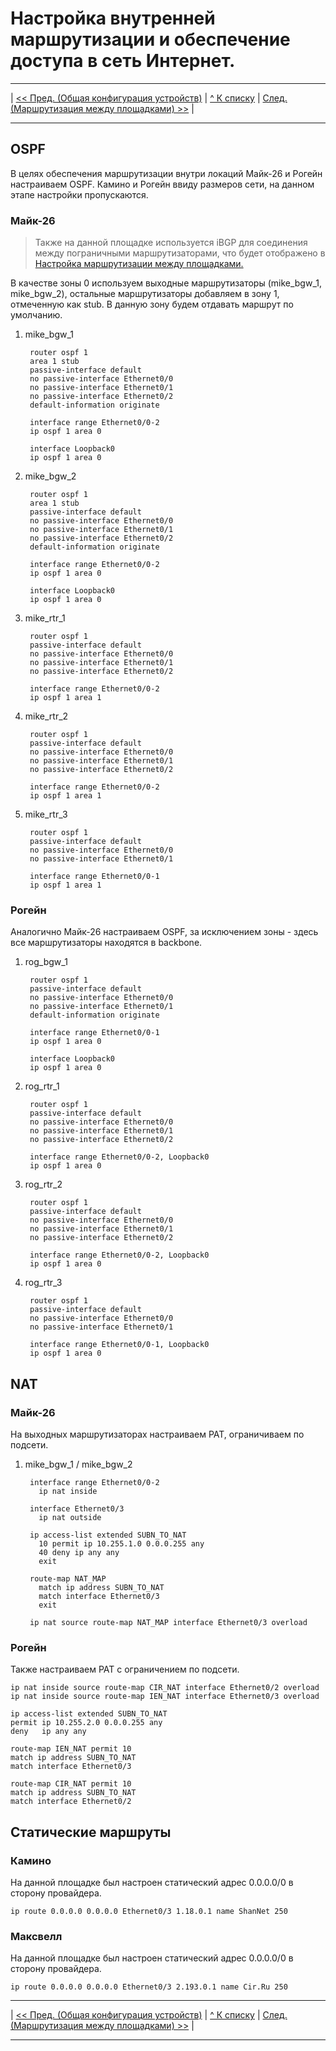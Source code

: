 # Настройка внутренней маршрутизации и обеспечение доступа в сеть Интернет.

---

| [<< Пред. (Общая конфигурация устройств)](./2_preconf.md) | [\^ К списку](../) | [След. (Маршрутизация между площадками) >>](./4_ext_routing.md) |

---

## OSPF

В целях обеспечения маршрутизации внутри локаций Майк-26 и Рогейн настраиваем OSPF. Камино и Рогейн ввиду размеров сети, на данном этапе настройки пропускаются.

### Майк-26

> Также на данной площадке используется iBGP для соединения между пограничными маршрутизаторами, что будет отображено в [Настройка маршрутизации между площадками.](./4_ext_routing.md)

В качестве зоны 0 используем выходные маршрутизаторы (mike_bgw_1, mike_bgw_2), остальные маршрутизаторы добавляем в зону 1, отмеченную как stub. В данную зону будем отдавать маршрут по умолчанию.

1. mike_bgw_1

        router ospf 1
        area 1 stub
        passive-interface default
        no passive-interface Ethernet0/0
        no passive-interface Ethernet0/1
        no passive-interface Ethernet0/2
        default-information originate
        
        interface range Ethernet0/0-2
        ip ospf 1 area 0
        
        interface Loopback0
        ip ospf 1 area 0
        
2. mike_bgw_2

        router ospf 1
        area 1 stub
        passive-interface default
        no passive-interface Ethernet0/0
        no passive-interface Ethernet0/1
        no passive-interface Ethernet0/2
        default-information originate
        
        interface range Ethernet0/0-2
        ip ospf 1 area 0
        
        interface Loopback0
        ip ospf 1 area 0
        
3. mike_rtr_1

        router ospf 1
        passive-interface default
        no passive-interface Ethernet0/0
        no passive-interface Ethernet0/1
        no passive-interface Ethernet0/2

        interface range Ethernet0/0-2
        ip ospf 1 area 1

3. mike_rtr_2

        router ospf 1
        passive-interface default
        no passive-interface Ethernet0/0
        no passive-interface Ethernet0/1
        no passive-interface Ethernet0/2
        
        interface range Ethernet0/0-2
        ip ospf 1 area 1

4. mike_rtr_3

        router ospf 1
        passive-interface default
        no passive-interface Ethernet0/0
        no passive-interface Ethernet0/1

        interface range Ethernet0/0-1
        ip ospf 1 area 1   
        
### Рогейн

Аналогично Майк-26 настраиваем OSPF, за исключением зоны - здесь все маршрутизаторы находятся в backbone.

1. rog_bgw_1

        router ospf 1
        passive-interface default
        no passive-interface Ethernet0/0
        no passive-interface Ethernet0/1
        default-information originate

        interface range Ethernet0/0-1
        ip ospf 1 area 0
        
        interface Loopback0
        ip ospf 1 area 0
        
2. rog_rtr_1

        router ospf 1
        passive-interface default
        no passive-interface Ethernet0/0
        no passive-interface Ethernet0/1
        no passive-interface Ethernet0/2
        
        interface range Ethernet0/0-2, Loopback0
        ip ospf 1 area 0
        
3. rog_rtr_2

        router ospf 1
        passive-interface default
        no passive-interface Ethernet0/0
        no passive-interface Ethernet0/1
        no passive-interface Ethernet0/2
        
        interface range Ethernet0/0-2, Loopback0
        ip ospf 1 area 0
        
4. rog_rtr_3

        router ospf 1
        passive-interface default
        no passive-interface Ethernet0/0
        no passive-interface Ethernet0/1
        
        interface range Ethernet0/0-1, Loopback0
        ip ospf 1 area 0
        
## NAT

### Майк-26

На выходных маршрутизаторах настраиваем PAT, ограничиваем по подсети.

1. mike_bgw_1 / mike_bgw_2

        interface range Ethernet0/0-2
          ip nat inside
          
        interface Ethernet0/3
          ip nat outside
          
        ip access-list extended SUBN_TO_NAT
          10 permit ip 10.255.1.0 0.0.0.255 any
          40 deny ip any any
          exit
        
        route-map NAT_MAP
          match ip address SUBN_TO_NAT
          match interface Ethernet0/3
          exit
          
        ip nat source route-map NAT_MAP interface Ethernet0/3 overload

### Рогейн

Также настраиваем PAT с ограничением по подсети.

    ip nat inside source route-map CIR_NAT interface Ethernet0/2 overload
    ip nat inside source route-map IEN_NAT interface Ethernet0/3 overload
    
    ip access-list extended SUBN_TO_NAT
    permit ip 10.255.2.0 0.0.0.255 any
    deny   ip any any
    
    route-map IEN_NAT permit 10
    match ip address SUBN_TO_NAT
    match interface Ethernet0/3
    
    route-map CIR_NAT permit 10
    match ip address SUBN_TO_NAT
    match interface Ethernet0/2

## Статические маршруты

### Камино

На данной площадке был настроен статический адрес 0.0.0.0/0 в сторону провайдера.

    ip route 0.0.0.0 0.0.0.0 Ethernet0/3 1.18.0.1 name ShanNet 250

### Максвелл

На данной площадке был настроен статический адрес 0.0.0.0/0 в сторону провайдера.

    ip route 0.0.0.0 0.0.0.0 Ethernet0/3 2.193.0.1 name Cir.Ru 250


---

| [<< Пред. (Общая конфигурация устройств)](./2_preconf.md) | [\^ К списку](../) | [След. (Маршрутизация между площадками) >>](./4_ext_routing.md) |

---

